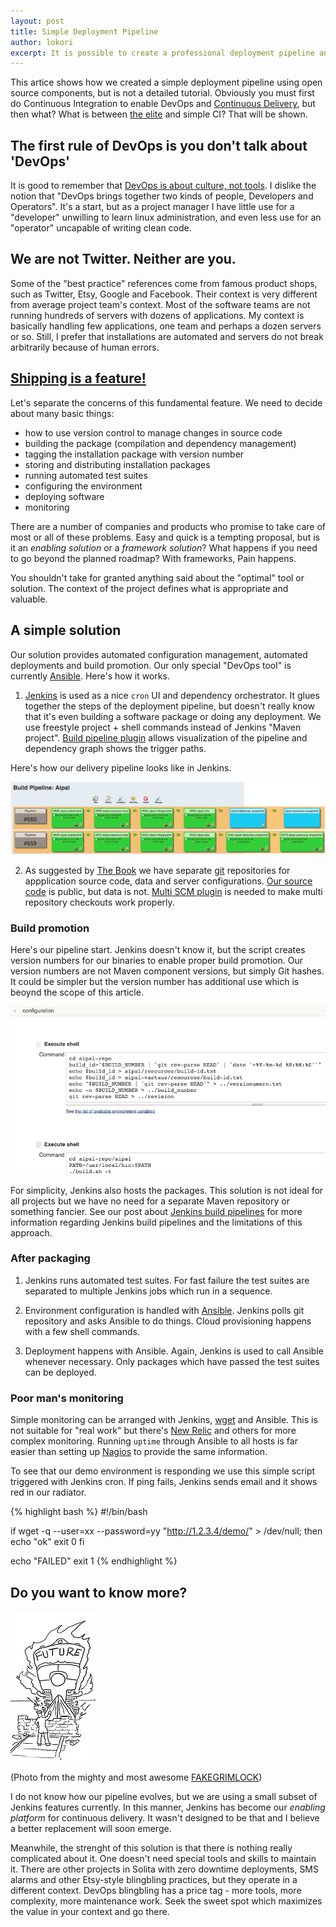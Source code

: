 ```yaml
---
layout: post
title: Simple Deployment Pipeline
author: lokori
excerpt: It is possible to create a professional deployment pipeline and do continuous delivery with few simple tools. When you remove the hype, CD and DevOps are not magic. I will present a real example from our project to show what can be achieved with a minimal effort by normal developers. Quite a lot actually.
---
```


This artice shows how we created a simple deployment pipeline using open source components, but is not a detailed tutorial. Obviously you must first do Continuous Integration to enable DevOps and [Continuous Delivery](http://en.wikipedia.org/wiki/Continuous_delivery), but then what? What is between [the elite](http://codeascraft.com/) and simple CI? That will be shown.

## The first rule of DevOps is you don't talk about 'DevOps'

It is good to remember that [DevOps is about culture, not tools](http://www.activestate.com/blog/2014/08/devops-tools-vs-culture). I dislike the notion that "DevOps brings together two kinds of people, Developers and Operators". It's a start, but as a project manager I have little use for a "developer" unwilling to learn linux administration, and even less use for an "operator" uncapable of writing clean code.

## We are not Twitter. Neither are you. 

Some of the "best practice" references come from famous product shops, such as Twitter, Etsy, Google and Facebook. Their context is very different from
average project team's context. Most of the software teams are not running hundreds of servers with dozens of applications. My context is basically
handling few applications, one team and perhaps a dozen servers or so. Still, I prefer that installations are automated and servers do not break arbitrarily
because of human errors.

## [Shipping is a feature!](http://www.joelonsoftware.com/items/2009/09/23.html)

Let's separate the concerns of this fundamental feature. We need to decide about many basic things:

* how to use version control to manage changes in source code
* building the package (compilation and dependency management)
* tagging the installation package with version number
* storing and distributing installation packages 
* running automated test suites
* configuring the environment
* deploying software
* monitoring

There are a number of companies and products who promise to take care of most or all of these problems. Easy and quick is a tempting proposal, but is it an *enabling solution* or a *framework solution*? What happens if you need to go beyond the planned roadmap? With frameworks, Pain happens.

You shouldn't take for granted anything said about the "optimal" tool or solution. The context of the project defines what is appropriate and valuable.

## A simple solution

Our solution provides automated configuration management, automated deployments and build promotion. Our only special "DevOps tool" is currently 
[Ansible](http://www.ansible.com/home). Here's how it works.

1. [Jenkins](http://jenkins-ci.org/) is used as a nice `cron` UI and dependency orchestrator. It glues together the steps of the deployment pipeline, but doesn't really know that it's even building a software package or doing any deployment. We use freestyle project + shell commands instead of Jenkins "Maven project". 
[Build pipeline plugin](https://wiki.jenkins-ci.org/display/JENKINS/Build+Pipeline+Plugin) allows visualization of the pipeline and dependency graph shows the trigger paths. 

Here's how our delivery pipeline looks like in Jenkins.

![Delivery pipeline in action...](/img/simple-cd/aipal-pipeline.png)

2. As suggested by [The Book](http://www.amazon.com/dp/0321601912) we have separate [git](http://git-scm.com/) repositories for appplication source code, data and server configurations. [Our source code](https://github.com/Opetushallitus/aitu) is public, but data is not. [Multi SCM plugin](https://wiki.jenkins-ci.org/display/JENKINS/Multiple+SCMs+Plugin) is needed to make multi repository checkouts work properly. 


### Build promotion

Here's our pipeline start. Jenkins doesn't know it, but the script creates version numbers for our binaries to enable proper build promotion. Our version numbers are not Maven component versions, but simply Git hashes. It could be simpler but the version number has additional use which is beoynd the scope of this article.

![Jenkins isolated](/img/simple-cd/jenkins-job.png)

For simplicity, Jenkins also hosts the packages. This solution is not ideal for all projects but we have no need for a separate Maven repository or something fancier. See our post about [Jenkins build pipelines](http://dev.solita.fi/2013/05/30/jenkins-build-pipelines.html) for more information regarding Jenkins build pipelines and the limitations of this approach.

### After packaging

1. Jenkins runs automated test suites. For fast failure the test suites are separated to multiple Jenkins jobs which run in a sequence. 

2. Environment configuration is handled with [Ansible](http://www.ansible.com/home). Jenkins polls git repository and asks Ansible to do things. Cloud provisioning happens with a few shell commands.

3. Deployment happens with Ansible. Again, Jenkins is used to call Ansible whenever necessary. Only packages which have passed the test suites
can be deployed. 

### Poor man's monitoring

Simple monitoring can be arranged with Jenkins, [wget](http://www.gnu.org/software/wget/) and Ansible. This is not suitable for "real work" but there's [New Relic](http://newrelic.com/) and others for more complex monitoring. Running `uptime` through Ansible to all hosts is far easier than setting up [Nagios](http://www.nagios.org/) to provide the same information. 

To see that our demo environment is responding we use this simple script triggered with Jenkins cron. If ping fails, Jenkins sends email and it shows red in our radiator. 

{% highlight bash %}
#!/bin/bash

if wget -q --user=xx --password=yy "http://1.2.3.4/demo/" > /dev/null; then
  echo "ok"
  exit 0
fi

echo "FAILED"
exit 1
{% endhighlight %}

## Do you want to know more?

![Future awaits...](/img/simple-cd/future-grimlock.jpg)

(Photo from the mighty and most awesome [FAKEGRIMLOCK](http://fakegrimlock.com/))

I do not know how our pipeline evolves, but we are using a small subset of Jenkins features currently. In this manner, Jenkins has become our *enabling platform* for continuous delivery. It wasn't designed to be that and I believe a better replacement will soon emerge.

Meanwhile, the strenght of this solution is that there is nothing really complicated about it. One doesn't need special tools and skills to maintain it. There are other projects in Solita with zero downtime deployments, SMS alarms and other Etsy-style blingbling practices, but they operate in a different context. DevOps blingbling has a price tag - more tools, more complexity, more maintenance work. Seek the sweet spot which maximizes the value in your context and go there.



